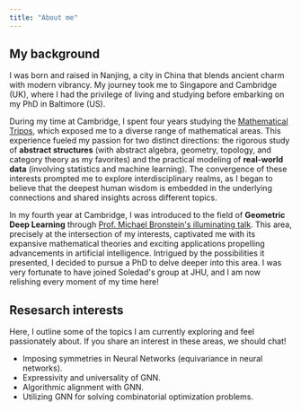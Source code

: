 ```yaml
---
title: "About me"
---
```

## My background

I was born and raised in Nanjing, a city in China that blends ancient charm with modern vibrancy. My journey took me to Singapore and Cambridge (UK), where I had the privilege of living and studying before embarking on my PhD in Baltimore (US).

During my time at Cambridge, I spent four years studying the [Mathematical Tripos](https://www.maths.cam.ac.uk/undergrad/undergrad), which exposed me to a diverse range of mathematical areas. This experience fueled my passion for two distinct directions: the rigorous study of **abstract structures** (with abstract algebra, geometry, topology, and category theory as my favorites) and the practical modeling of **real-world data** (involving statistics and machine learning). The convergence of these interests prompted me to explore interdisciplinary realms, as I began to believe that the deepest human wisdom is embedded in the underlying connections and shared insights across different topics. 

In my fourth year at Cambridge, I was introduced to the field of **Geometric Deep Learning** through [Prof. Michael Bronstein's illuminating talk](https://www.youtube.com/watch?v=w6Pw4MOzMuo). This area, precisely at the intersection of my interests, captivated me with its expansive mathematical theories and exciting applications propelling advancements in artificial intelligence. Intrigued by the possibilities it presented, I decided to pursue a PhD to delve deeper into this area. I was very fortunate to have joined Soledad's group at JHU, and I am now relishing every moment of my time here!

## Resesarch interests
Here, I outline some of the topics I am currently exploring and feel passionately about. If you share an interest in these areas, we should chat!

* Imposing symmetries in Neural Networks (equivariance in neural networks).
* Expressivity and universality of GNN.
* Algorithmic alignment with GNN.
* Utilizing GNN for solving combinatorial optimization problems.
